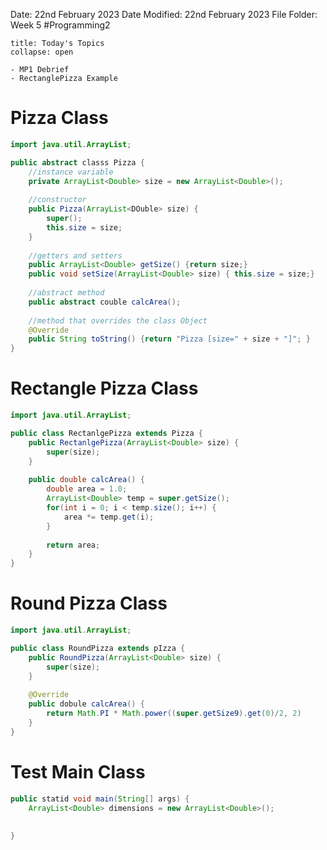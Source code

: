Date: 22nd February 2023
Date Modified: 22nd February 2023
File Folder: Week 5
#Programming2 

```ad-abstract
title: Today's Topics
collapse: open

- MP1 Debrief
- RectanglePizza Example

```

# Pizza Class

```java
import java.util.ArrayList;

public abstract classs Pizza {
	//instance variable
	private ArrayList<Double> size = new ArrayList<Double>();
	
	//constructor
	public Pizza(ArrayList<DOuble> size) {
		super();
		this.size = size;
	}
	
	//getters and setters
	public ArrayList<Double> getSize() {return size;}
	public void setSize(ArrayList<Double> size) { this.size = size;}
	
	//abstract method
	public abstract couble calcArea();
	
	//method that overrides the class Object
	@Override
	public String toString() {return "Pizza [size=" + size + "]"; }
}
```

# Rectangle Pizza Class

```java
import java.util.ArrayList;

public class RectanlgePizza extends Pizza {
	public RectanlgePizza(ArrayList<Double> size) {
		super(size);
	}
	
	public double calcArea() {
		double area = 1.0;
		ArrayList<Double> temp = super.getSize();
		for(int i = 0; i < temp.size(); i++) {
			area *= temp.get(i);
		}
		
		return area;
	}
} 
```

# Round Pizza Class

```java
import java.util.ArrayList;

public class RoundPizza extends pIzza {
	public RoundPizza(ArrayList<Double> size) {
		super(size);
	}
	
	@Override
	public dobule calcArea() {
		return Math.PI * Math.power((super.getSize9).get(0)/2, 2)
	}
}
```

# Test Main Class

```java
public statid void main(String[] args) {
	ArrayList<Double> dimensions = new ArrayList<Double>();
	
	
}
```